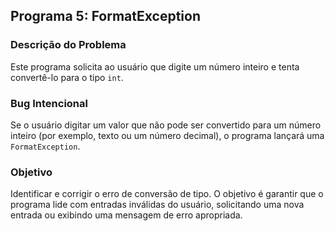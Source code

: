 
## Programa 5: FormatException

### Descrição do Problema
Este programa solicita ao usuário que digite um número inteiro e tenta convertê-lo para o tipo `int`.

### Bug Intencional
Se o usuário digitar um valor que não pode ser convertido para um número inteiro (por exemplo, texto ou um número decimal), o programa lançará uma `FormatException`.

### Objetivo
Identificar e corrigir o erro de conversão de tipo. O objetivo é garantir que o programa lide com entradas inválidas do usuário, solicitando uma nova entrada ou exibindo uma mensagem de erro apropriada.

